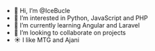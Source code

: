 - 👋 Hi, I’m @IceBucle
- 👀 I’m interested in Python, JavaScript and PHP
- 🌱 I’m currently learning Angular and Laravel
- 💞️ I’m looking to collaborate on projects
- ☀️ I like MTG and Ajani

<!---
IceBucle/IceBucle is a ✨ special ✨ repository because its `README.md` (this file) appears on your GitHub profile.
You can click the Preview link to take a look at your changes.
--->
